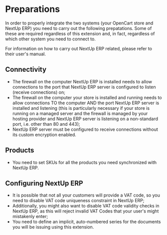 # Preparations

In order to properly integrate the two systems (your OpenCart store and NextUp ERP) you need to carry out the following prepatations.
Some of these are required regardless of this extension and, in fact, regardless of which other system you need to connect to.

For information on how to carry out NextUp ERP related, please refer to their user's manual.

## Connectivity

- The firewall on the computer NextUp ERP is installed needs to allow connections to the port that NextUp ERP server is configured to listen (receive connections) on;
- The firewall on the computer your store is installed and running needs to allow connections TO the computer AND the port NextUp ERP server is installed and listening (this is particularly necessary if your store is running on a managed server and the firewall is managed by your hosting provider and NextUp ERP server is listening on a non-standard port, i.e. other than 80 and 443);
- NextUp ERP server must be configured to receive connections without its custom encryption enabled.

## Products

- You need to set SKUs for all the products you need synchronized with NextUp ERP.

## Configuring NextUp ERP

- It is possible that not all your customers will provide a VAT code, so you need to disable VAT code uniqueness constraint in NextUp ERP;
- Additionally, you might also want to disable VAT code validity checks in NextUp ERP, as this will reject invalid VAT Codes that your user's might mistakenly enter;
- You need to define an implicit, auto-numbered series for the documents you will be issuing using this extension.

